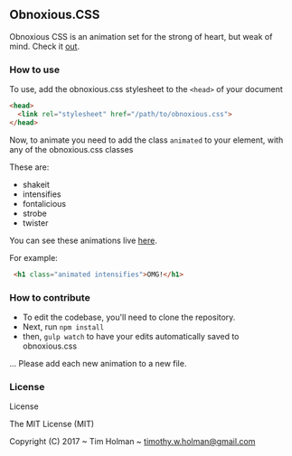 ## Obnoxious.CSS

Obnoxious CSS is an animation set for the strong of heart, but weak of mind. Check it [out](http://tholman.com/obnoxious).

### How to use

To use, add the obnoxious.css stylesheet to the `<head>` of your document

```html
<head>
  <link rel="stylesheet" href="/path/to/obnoxious.css">
</head>
```
Now, to animate you need to add the class `animated` to your element, with any of the obnoxious.css classes

These are:

- shakeit
- intensifies
- fontalicious
- strobe
- twister

You can see these animations live [here](http://tholman.com/obnoxious).

For example: 
```html
 <h1 class="animated intensifies">OMG!</h1>
```

### How to contribute

- To edit the codebase, you'll need to clone the repository.
- Next, run `npm install`
- then, `gulp watch` to have your edits automatically saved to obnoxious.css

... Please add each new animation to a new file.

### License

License

The MIT License (MIT)

Copyright (C) 2017 ~ Tim Holman ~ timothy.w.holman@gmail.com
